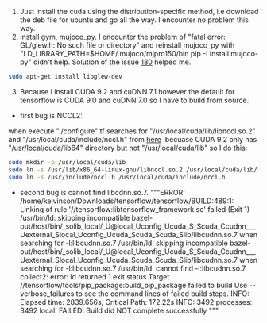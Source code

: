 1. Just install the cuda using the distribution-specific method, i.e download the deb file for ubuntu and go all the way. I encounter no problem this way.
2. install gym, mujoco_py. I encounter the problem of "fatal error: GL/glew.h: No such file or directory" and reinstall mujoco_py with "LD_LIBRARY_PATH=$HOME/.mujoco/mjpro150/bin pip -I install mujoco-py" didn't help. Solution of the issue [180](https://github.com/openai/mujoco-py/issues/180) helped me.
```bash
sudo apt-get install libglew-dev
```
3. Because I install CUDA 9.2 and cuDNN 7.1 however the default for tensorflow is CUDA 9.0 and cuDNN 7.0 so I have to build from source. 
- first bug is NCCL2: 

when execute "./configure" tf searches for "/usr/local/cuda/lib/libnccl.so.2" and "/usr/local/cuda/include/nccl.h" from [here](https://github.com/tensorflow/tensorflow/blob/226831aab92a395a26824a08caa9d43f0c3d604e/tensorflow/tools/ci_build/Dockerfile.gpu#L33)
.becuase CUDA 9.2 only has "/usr/local/cuda/lib64" directory but not "/usr/local/cuda/lib" so I do this:
```bash
sudo mkdir -p /usr/local/cuda/lib
sudo ln -s /usr/lib/x86_64-linux-gnu/libnccl.so.2 /usr/local/cuda/lib/libnccl.so.2
sudo ln -s /usr/include/nccl.h /usr/local/cuda/include/nccl.h
```
- second bug is cannot find libcdnn.so.7.
"""ERROR: /home/kelvinson/Downloads/tensorflow/tensorflow/BUILD:489:1: Linking of rule '//tensorflow:libtensorflow_framework.so' failed (Exit 1)
/usr/bin/ld: skipping incompatible bazel-out/host/bin/_solib_local/_U@local_Uconfig_Ucuda_S_Scuda_Ccudnn___Uexternal_Slocal_Uconfig_Ucuda_Scuda_Scuda_Slib/libcudnn.so.7 when searching for -l:libcudnn.so.7
/usr/bin/ld: skipping incompatible bazel-out/host/bin/_solib_local/_U@local_Uconfig_Ucuda_S_Scuda_Ccudnn___Uexternal_Slocal_Uconfig_Ucuda_Scuda_Scuda_Slib/libcudnn.so.7 when searching for -l:libcudnn.so.7
/usr/bin/ld: cannot find -l:libcudnn.so.7
collect2: error: ld returned 1 exit status
Target //tensorflow/tools/pip_package:build_pip_package failed to build
Use --verbose_failures to see the command lines of failed build steps.
INFO: Elapsed time: 2839.656s, Critical Path: 172.22s
INFO: 3492 processes: 3492 local.
FAILED: Build did NOT complete successfully
"""
